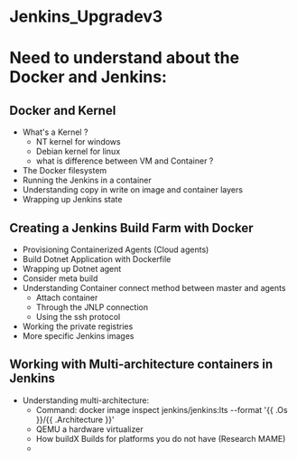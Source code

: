 # Jenkins_Upgradev3

# Need to understand about the Docker and Jenkins:
## Docker and Kernel
- What's a Kernel ?
  - NT kernel for windows
  - Debian kernel for linux
  - what is difference between VM and Container ?
- The Docker filesystem
- Running the Jenkins in a container
- Understanding copy in write on image and container layers
- Wrapping up Jenkins state
## Creating a Jenkins Build Farm with Docker 
- Provisioning Containerized Agents (Cloud agents)
- Build Dotnet Application with Dockerfile
- Wrapping up Dotnet agent
- Consider meta build
- Understanding Container connect method between master and agents
  - Attach container
  - Through the JNLP connection
  - Using the ssh protocol
- Working the private registries
- More specific Jenkins images
## Working with Multi-architecture containers in Jenkins
- Understanding multi-architecture:
  - Command: docker image inspect  jenkins/jenkins:lts --format '{{ .Os }}/{{ .Architecture }}'
  - QEMU a hardware virtualizer
  - How buildX Builds for platforms you do not have (Research MAME)
  - 
